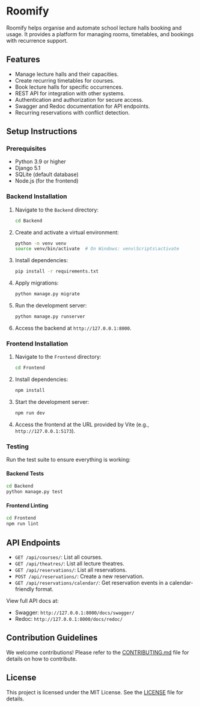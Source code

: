 # Roomify

Roomify helps organise and automate school lecture halls booking and usage. It provides a platform for managing rooms, timetables, and bookings with recurrence support.

## Features
- Manage lecture halls and their capacities.
- Create recurring timetables for courses.
- Book lecture halls for specific occurrences.
- REST API for integration with other systems.
- Authentication and authorization for secure access.
- Swagger and Redoc documentation for API endpoints.
- Recurring reservations with conflict detection.

## Setup Instructions

### Prerequisites
- Python 3.9 or higher
- Django 5.1
- SQLite (default database)
- Node.js (for the frontend)

### Backend Installation
1. Navigate to the `Backend` directory:
   ```bash
   cd Backend
   ```

2. Create and activate a virtual environment:
   ```bash
   python -m venv venv
   source venv/bin/activate  # On Windows: venv\Scripts\activate
   ```

3. Install dependencies:
   ```bash
   pip install -r requirements.txt
   ```

4. Apply migrations:
   ```bash
   python manage.py migrate
   ```

5. Run the development server:
   ```bash
   python manage.py runserver
   ```

6. Access the backend at `http://127.0.0.1:8000`.

### Frontend Installation
1. Navigate to the `Frontend` directory:
   ```bash
   cd Frontend
   ```

2. Install dependencies:
   ```bash
   npm install
   ```

3. Start the development server:
   ```bash
   npm run dev
   ```

4. Access the frontend at the URL provided by Vite (e.g., `http://127.0.0.1:5173`).

### Testing
Run the test suite to ensure everything is working:

#### Backend Tests
```bash
cd Backend
python manage.py test
```

#### Frontend Linting
```bash
cd Frontend
npm run lint
```

## API Endpoints
- `GET /api/courses/`: List all courses.
- `GET /api/theatres/`: List all lecture theatres.
- `GET /api/reservations/`: List all reservations.
- `POST /api/reservations/`: Create a new reservation.
- `GET /api/reservations/calendar/`: Get reservation events in a calendar-friendly format.

View full API docs at:
- Swagger: `http://127.0.0.1:8000/docs/swagger/`
- Redoc: `http://127.0.0.1:8000/docs/redoc/`

## Contribution Guidelines
We welcome contributions! Please refer to the [CONTRIBUTING.md](CONTRIBUTING.md) file for details on how to contribute.

## License
This project is licensed under the MIT License. See the [LICENSE](LICENSE) file for details.
